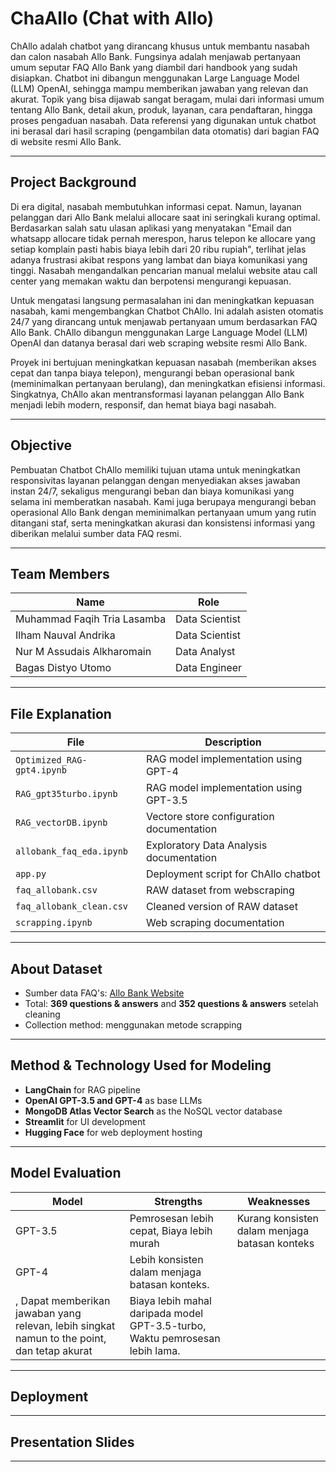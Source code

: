 # ChaAllo (Chat with Allo)

ChAllo adalah chatbot yang dirancang khusus untuk membantu nasabah dan calon nasabah Allo Bank. Fungsinya adalah menjawab pertanyaan umum seputar FAQ Allo Bank yang diambil dari handbook yang sudah disiapkan. Chatbot ini dibangun menggunakan Large Language Model (LLM) OpenAI, sehingga mampu memberikan jawaban yang relevan dan akurat. Topik yang bisa dijawab sangat beragam, mulai dari informasi umum tentang Allo Bank, detail akun, produk, layanan, cara pendaftaran, hingga proses pengaduan nasabah. Data referensi yang digunakan untuk chatbot ini berasal dari hasil scraping (pengambilan data otomatis) dari bagian FAQ di website resmi Allo Bank.

---

## Project Background

Di era digital, nasabah membutuhkan informasi cepat. Namun, layanan pelanggan dari Allo Bank melalui allocare saat ini seringkali kurang optimal. Berdasarkan salah satu ulasan aplikasi yang menyatakan "Email dan whatsapp allocare tidak pernah merespon, harus telepon ke allocare yang setiap komplain pasti habis biaya lebih dari 20 ribu rupiah", terlihat jelas adanya frustrasi akibat respons yang lambat dan biaya komunikasi yang tinggi. Nasabah mengandalkan pencarian manual melalui website atau call center yang memakan waktu dan berpotensi mengurangi kepuasan.

Untuk mengatasi langsung permasalahan ini dan meningkatkan kepuasan nasabah, kami mengembangkan Chatbot ChAllo. Ini adalah asisten otomatis 24/7 yang dirancang untuk menjawab pertanyaan umum berdasarkan FAQ Allo Bank. ChAllo dibangun menggunakan Large Language Model (LLM) OpenAI dan datanya berasal dari web scraping website resmi Allo Bank.

Proyek ini bertujuan meningkatkan kepuasan nasabah (memberikan akses cepat dan tanpa biaya telepon), mengurangi beban operasional bank (meminimalkan pertanyaan berulang), dan meningkatkan efisiensi informasi. Singkatnya, ChAllo akan mentransformasi layanan pelanggan Allo Bank menjadi lebih modern, responsif, dan hemat biaya bagi nasabah.

---

## Objective

Pembuatan Chatbot ChAllo memiliki tujuan utama untuk meningkatkan responsivitas layanan pelanggan dengan menyediakan akses jawaban instan 24/7, sekaligus mengurangi beban dan biaya komunikasi yang selama ini memberatkan nasabah. Kami juga berupaya mengurangi beban operasional Allo Bank dengan meminimalkan pertanyaan umum yang rutin ditangani staf, serta meningkatkan akurasi dan konsistensi informasi yang diberikan melalui sumber data FAQ resmi.

---

## Team Members

| Name                          | Role                 |
|-------------------------------|----------------------|
| Muhammad Faqih Tria Lasamba   | Data Scientist       |
| Ilham Nauval Andrika          | Data Scientist       |
| Nur M Assudais Alkharomain    | Data Analyst         |
| Bagas Distyo Utomo            | Data Engineer        |

---

## File Explanation

| File                           | Description                                     |
|--------------------------------|-------------------------------------------------|
| `Optimized_RAG-gpt4.ipynb`     | RAG model implementation using GPT-4            |
| `RAG_gpt35turbo.ipynb`         | RAG model implementation using GPT-3.5          |
| `RAG_vectorDB.ipynb`           | Vectore store configuration documentation       |
| `allobank_faq_eda.ipynb`       | Exploratory Data Analysis documentation         |
| `app.py`                       | Deployment script for ChAllo chatbot            |
| `faq_allobank.csv`             | RAW dataset from webscraping                    |
| `faq_allobank_clean.csv`       | Cleaned version of RAW dataset                  |
| `scrapping.ipynb`              | Web scraping documentation                      |

---

## About Dataset

- Sumber data FAQ's: [Allo Bank Website](https://www.allobank.com/help)
- Total: **369 questions & answers** and **352 questions & answers** setelah cleaning
- Collection method: menggunakan metode scrapping

---

## Method & Technology Used for Modeling

- **LangChain** for RAG pipeline
- **OpenAI GPT-3.5 and GPT-4** as base LLMs
- **MongoDB Atlas Vector Search** as the NoSQL vector database
- **Streamlit** for UI development
- **Hugging Face** for web deployment hosting
  
---

## Model Evaluation

| Model     | Strengths                                              | Weaknesses                                                       |
|-----------|--------------------------------------------------------|------------------------------------------------------------------|
| GPT-3.5   | Pemrosesan lebih cepat, Biaya lebih murah | Kurang konsisten dalam menjaga batasan konteks      |
| GPT-4     | Lebih konsisten dalam menjaga batasan konteks.
, Dapat memberikan jawaban yang relevan, lebih singkat namun to the point, dan tetap akurat | Biaya lebih mahal daripada model GPT-3.5-turbo, Waktu pemrosesan lebih lama.                   |

---

## Deployment

---

## Presentation Slides

---